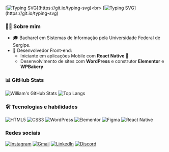 [![Typing SVG](https://readme-typing-svg.herokuapp.com?font=Fira+Code&weight=900&pause=1000&color=088D99&width=435&lines=Eu+me+chamo+William.)](https://git.io/typing-svg)<br>
[![Typing SVG](https://readme-typing-svg.herokuapp.com?font=Fira+Code&weight=900&pause=1000&color=088D99&width=435&lines=Seja+bem-vindo+ao+meu+portf%C3%B3lio!)](https://git.io/typing-svg)

### 🧑‍💻 Sobre mim

- 🎓 Bacharel em Sistemas de Informação pela Universidade Federal de Sergipe.  
- 🚀 Desenvolvedor Front-end:
  - Iniciante em aplicações Mobile com **React Native** 📱
  - Desenvolvimento de sites com **WordPress** e construtor **Elementor** e **WPBakery**
 
### 📊 GitHub Stats

![William's GitHub Stats](https://github-readme-stats.vercel.app/api?username=WilliamKevim&show_icons=true&theme=github_dark)
![Top Langs](https://github-readme-stats.vercel.app/api/top-langs/?username=WilliamKevim&layout=compact&theme=github_dark)

### 🛠️ Tecnologias e habilidades
![HTML5](https://img.shields.io/badge/-HTML5-E34F26?style=flat&logo=html5&logoColor=white)
![CSS3](https://img.shields.io/badge/-CSS3-1572B6?style=flat&logo=css3)
![WordPress](https://img.shields.io/badge/-WordPress-21759B?style=flat&logo=wordpress&logoColor=white)
![Elementor](https://img.shields.io/badge/-Elementor-92003B?style=flat&logo=elementor&logoColor=white)
![Figma](https://img.shields.io/badge/figma-%23F24E1E.svg?style=flat&logo=figma&logoColor=white)
![React Native](https://img.shields.io/badge/-React%20Native-61DAFB?style=flat&logo=react&logoColor=black)



### Redes sociais
[![Instagram](https://img.shields.io/badge/instagram-%23E4405F.svg?style=flat&logo=instagram&logoColor=white)](https://www.instagram.com/williamkevimgarangau)
[![Gmail](https://img.shields.io/badge/gmail-%23D14836.svg?style=flat&logo=gmail&logoColor=white)](mailto:williamgarangau@gmail.com)
[![LinkedIn](https://img.shields.io/badge/linkedin-%230077B5.svg?style=flat&logo=linkedin&logoColor=white)](https://www.linkedin.com/in/william-garangau/)
[![Discord](https://img.shields.io/badge/discord-%235865F2.svg?style=flat&logo=discord&logoColor=white)](https://discord.com/users/williamkevim)
